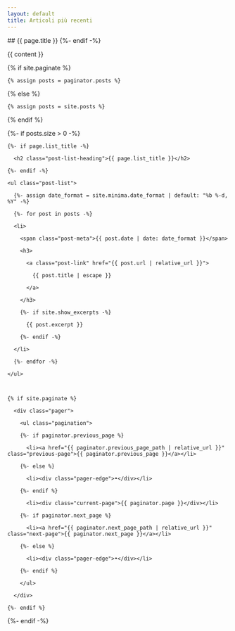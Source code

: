 ```yaml
---
layout: default
title: Articoli più recenti
---
```


<div class="home">
## {{ page.title }}
  {%- endif -%}

  {{ content }}

  {% if site.paginate %}

    {% assign posts = paginator.posts %}

  {% else %}

    {% assign posts = site.posts %}

  {% endif %}

  {%- if posts.size > 0 -%}

    {%- if page.list_title -%}

      <h2 class="post-list-heading">{{ page.list_title }}</h2>

    {%- endif -%}

    <ul class="post-list">

      {%- assign date_format = site.minima.date_format | default: "%b %-d, %Y" -%}

      {%- for post in posts -%}

      <li>

        <span class="post-meta">{{ post.date | date: date_format }}</span>

        <h3>

          <a class="post-link" href="{{ post.url | relative_url }}">

            {{ post.title | escape }}

          </a>

        </h3>

        {%- if site.show_excerpts -%}

          {{ post.excerpt }}

        {%- endif -%}

      </li>

      {%- endfor -%}

    </ul>



    {% if site.paginate %}

      <div class="pager">

        <ul class="pagination">

        {%- if paginator.previous_page %}

          <li><a href="{{ paginator.previous_page_path | relative_url }}" class="previous-page">{{ paginator.previous_page }}</a></li>

        {%- else %}

          <li><div class="pager-edge">•</div></li>

        {%- endif %}

          <li><div class="current-page">{{ paginator.page }}</div></li>

        {%- if paginator.next_page %}

          <li><a href="{{ paginator.next_page_path | relative_url }}" class="next-page">{{ paginator.next_page }}</a></li>

        {%- else %}

          <li><div class="pager-edge">•</div></li>

        {%- endif %}

        </ul>

      </div>

    {%- endif %}

  {%- endif -%}

</div>
